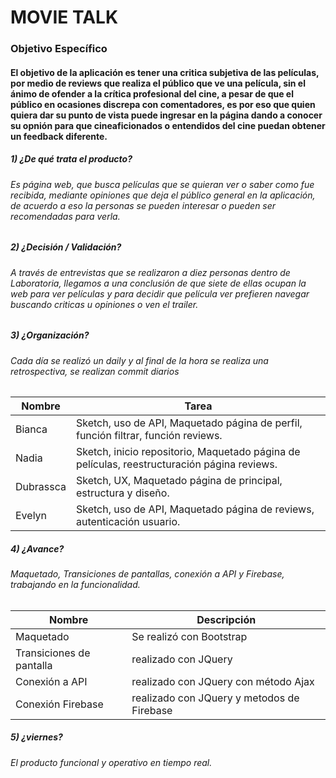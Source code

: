 # MOVIE TALK
### Objetivo Específico

#### El objetivo de la aplicación es tener una critica subjetiva de las películas, por medio de reviews que realiza el público que ve una película, sin el ánimo de ofender a la crítica profesional del cine, a pesar de que el público en ocasiones discrepa con comentadores, es por eso que quien quiera dar su punto de vista puede ingresar en la página dando a conocer su opnión para que cineaficionados o entendidos del cine puedan obtener un feedback diferente.

##### 1) ¿De qué trata el producto?
###### Es página web, que busca películas que se quieran ver o saber como fue recibida, mediante opiniones que deja el público general en la aplicación, de acuerdo a eso la personas se pueden interesar o pueden ser recomendadas para verla.

##### 2) ¿Decisión / Validación?
###### A través de entrevistas que se realizaron a diez personas dentro de Laboratoria, llegamos a una conclusión de que siete de ellas ocupan la web para ver películas y para decidir que película ver prefieren navegar buscando criticas u opiniones o ven el trailer.

##### 3) ¿Organización?
###### Cada día se realizó un daily y al final de la hora se realiza una retrospectiva, se realizan commit diarios 

Nombre |Tarea
------------ | -------------
Bianca  | Sketch, uso de API, Maquetado página de perfil, función filtrar, función reviews.
Nadia | Sketch, inicio repositorio, Maquetado página de películas, reestructuración página reviews.
Dubrassca | Sketch, UX, Maquetado página de principal, estructura y diseño.
Evelyn | Sketch, uso de API, Maquetado página de reviews, autenticación usuario.


##### 4) ¿Avance?
###### Maquetado, Transiciones de pantallas, conexión a API y Firebase, trabajando en la funcionalidad.

Nombre | Descripción
------------ | -------------
Maquetado | Se realizó con Bootstrap
Transiciones de pantalla | realizado con JQuery
Conexión a API | realizado con JQuery con método Ajax
Conexión Firebase | realizado con JQuery y metodos de Firebase


##### 5) ¿viernes?
###### El producto funcional y operativo en tiempo real.  


